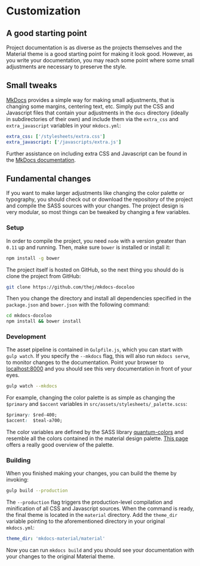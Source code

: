 # Customization

## A good starting point

Project documentation is as diverse as the projects themselves and the Material
theme is a good starting point for making it look good. However, as you write
your documentation, you may reach some point where some small adjustments are
necessary to preserve the style.

## Small tweaks

[MkDocs][] provides a simple way for making small adjustments, that is changing
some margins, centering text, etc. Simply put the CSS and Javascript files that
contain your adjustments in the `docs` directory (ideally in subdirectories of
their own) and include them via the `extra_css` and `extra_javascript`
variables in your `mkdocs.yml`:

``` yaml
extra_css: ['/stylesheets/extra.css']
extra_javascript: ['/javascripts/extra.js']
```

Further assistance on including extra CSS and Javascript can be found in the
[MkDocs documentation][].

## Fundamental changes

If you want to make larger adjustments like changing the color palette or
typography, you should check out or download the repository of the project and
compile the SASS sources with your changes. The project design is very modular,
so most things can be tweaked by changing a few variables.

### Setup

In order to compile the project, you need `node` with a version greater than
`0.11` up and running. Then, make sure `bower` is installed or install it:

``` sh
npm install -g bower
```

The project itself is hosted on GitHub, so the next
thing you should do is clone the project from GitHub:

``` sh
git clone https://github.com/thej/mkdocs-docoloo
```

Then you change the directory and install all dependencies specified in the
`package.json` and `bower.json` with the following command:

``` sh
cd mkdocs-docoloo
npm install && bower install
```

### Development

The asset pipeline is contained in `Gulpfile.js`, which you can start with
`gulp watch`. If you specify the `--mkdocs` flag, this will also run
`mkdocs serve`, to monitor changes to the documentation. Point your browser to [localhost:8000](http://localhost:8000) and you should see this very
documentation in front of your eyes.

``` sh
gulp watch --mkdocs
```

For example, changing the color palette is as simple as changing the `$primary`
and `$accent` variables in `src/assets/stylesheets/_palette.scss`:

``` css
$primary: $red-400;
$accent:  $teal-a700;
```

The color variables are defined by the SASS library [quantum-colors][] and
resemble all the colors contained in the material design palette.
[This page][material-colors] offers a really good overview of the palette.

### Building

When you finished making your changes, you can build the theme by invoking:

``` sh
gulp build --production
```

The `--production` flag triggers the production-level compilation and
minification of all CSS and Javascript sources. When the command is ready,
the final theme is located in the `material` directory. Add the `theme_dir`
variable pointing to the aforementioned directory in your original
`mkdocs.yml`:

``` yaml
theme_dir: 'mkdocs-material/material'
```

Now you can run `mkdocs build` and you should see your documentation with your
changes to the original Material theme.

[MkDocs]: http://www.mkdocs.org
[MkDocs documentation]: http://www.mkdocs.org/user-guide/styling-your-docs/#customising-a-theme
[quantum-colors]: https://github.com/nkpfstr/quantum-colors
[material-colors]: http://www.materialui.co/colors
